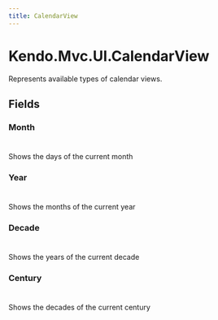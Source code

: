 ```yaml
---
title: CalendarView
---
```


# Kendo.Mvc.UI.CalendarView
Represents available types of calendar views.


## Fields


### Month
#
Shows the days of the current month

### Year
#
Shows the months of the current year

### Decade
#
Shows the years of the current decade

### Century
#
Shows the decades of the current century




